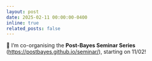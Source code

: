 ```yaml
---
layout: post
date: 2025-02-11 00:00:00-0400
inline: true
related_posts: false
---
```


 💬 I’m co-organising the **Post-Bayes Seminar Series** (https://postbayes.github.io/seminar/), starting on 11/02! 
